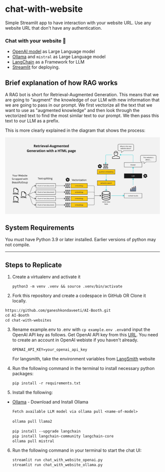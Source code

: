 # chat-with-website
Simple Streamlit app to have interaction with your website URL. Use any website URL that don't have any authentication.

### Chat with your website 🚀
- [OpenAI model](https://platform.openai.com/docs/models) as Large Language model
- [Ollama](https://ollama.ai/) and `mistral` as Large Language model
- [LangChain](https://python.langchain.com/en/latest/modules/models/llms/integrations/huggingface_hub.html) as a Framework for LLM
- [Streamlit](https://streamlit.io/) for deploying.

## Brief explanation of how RAG works

A RAG bot is short for Retrieval-Augmented Generation. This means that we are going to "augment" the knowledge of our LLM with new information that we are going to pass in our prompt. We first vectorize all the text that we want to use as "augmented knowledge" and then look through the vectorized text to find the most similar text to our prompt. We then pass this text to our LLM as a prefix.

This is more clearly explained in the diagram that shows the process:

![RAG Diagram](docs/HTML-rag-diagram.jpg)

## System Requirements

You must have Python 3.9 or later installed. Earlier versions of python may not compile.  

---

## Steps to Replicate 

   
1. Create a virtualenv and activate it
   ```
   python3 -m venv .venv && source .venv/bin/activate
   ```

2. Fork this repository and create a codespace in GitHub OR Clone it locally.
```
https://github.com/ganeshkondaveeti/AI-Booth.git
cd AI-Booth
cd chat-with-websites
```

3. Rename example.env to .env with `cp example.env .env`and input the OpenAI API key as follows. Get OpenAI API key from this [URL](https://platform.openai.com/account/api-keys). You need to create an account in OpenAI webiste if you haven't already.
   ```
   OPENAI_API_KEY=your_openai_api_key
   ```

   For langsmith, take the environment variables from [LangSmith](https://smith.langchain.com/) website

4. Run the following command in the terminal to install necessary python packages:
   ```
   pip install -r requirements.txt
   ```
 
 5. Install the following:
   
- [Ollama](https://python.langchain.com/v0.2/docs/integrations/chat/ollama/) - Download and Install Ollama
   
   ```
   Fetch available LLM model via ollama pull <name-of-model>
   
   ollama pull llama2
   
   pip install --upgrade langchain
   pip install langchain-community langchain-core
   ollama pull mistral
   ```

6. Run the following command in your terminal to start the chat UI:
   ```
   streamlit run chat_with_website_openai.py
   streamlit run chat_with_website_ollama.py
   ```


